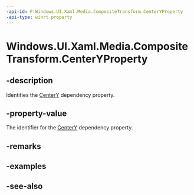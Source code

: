 ```yaml
---
-api-id: P:Windows.UI.Xaml.Media.CompositeTransform.CenterYProperty
-api-type: winrt property
---
```


<!-- Property syntax
public Windows.UI.Xaml.DependencyProperty CenterYProperty { get; }
-->

# Windows.UI.Xaml.Media.CompositeTransform.CenterYProperty

## -description
Identifies the [CenterY](compositetransform_centery.md) dependency property.



## -property-value
The identifier for the [CenterY](compositetransform_centery.md) dependency property.

## -remarks

## -examples

## -see-also
